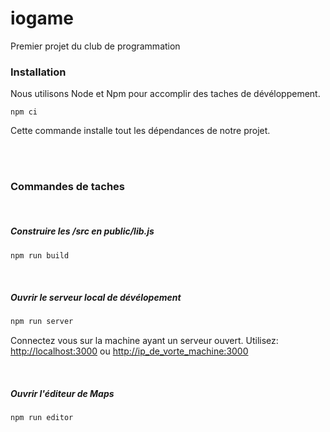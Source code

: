 # iogame
Premier projet du club de programmation


### Installation
Nous utilisons Node et Npm pour accomplir des taches de dévéloppement.
```
npm ci
```
Cette commande installe tout les dépendances de notre projet.

<br/><br/>

### Commandes de taches

<br/>

##### Construire les /src en public/lib.js

```sh
npm run build
```

<br/>

##### Ouvrir le serveur local de dévélopement

```sh
npm run server
```
Connectez vous sur la machine ayant un serveur ouvert. Utilisez:
[http://localhost:3000](http://localhost:3000)
ou
[http://ip_de_vorte_machine:3000](http://ip_de_vorte_machine:3000)

<br/>

##### Ouvrir l'éditeur de Maps

```sh
npm run editor
```

<br/>